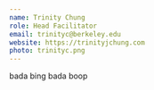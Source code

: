 ```yaml
---
name: Trinity Chung
role: Head Facilitator
email: trinityc@berkeley.edu
website: https://trinityjchung.com
photo: trinityc.png
---
```


bada bing bada boop